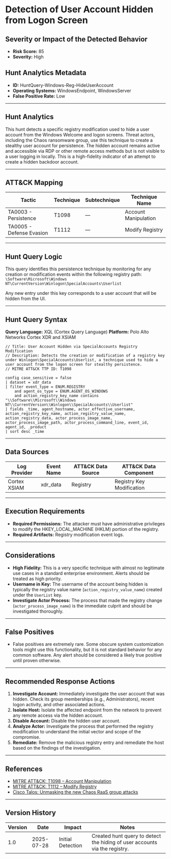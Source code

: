 # Detection of User Account Hidden from Logon Screen

## Severity or Impact of the Detected Behavior
- **Risk Score:** 85
- **Severity:** High

## Hunt Analytics Metadata

- **ID:** HuntQuery-Windows-Reg-HideUserAccount
- **Operating Systems:** WindowsEndpoint, WindowsServer
- **False Positive Rate:** Low

---

## Hunt Analytics

This hunt detects a specific registry modification used to hide a user account from the Windows Welcome and logon screens. Threat actors, including the Chaos ransomware group, use this technique to create a stealthy user account for persistence. The hidden account remains active and accessible via RDP or other remote access methods but is not visible to a user logging in locally. This is a high-fidelity indicator of an attempt to create a hidden backdoor account.

---

## ATT&CK Mapping

| Tactic                        | Technique   | Subtechnique | Technique Name                                 |
|-------------------------------|-------------|--------------|------------------------------------------------|
| TA0003 - Persistence          | T1098       | —            | Account Manipulation                           |
| TA0005 - Defense Evasion      | T1112       | —            | Modify Registry                                |

---

## Hunt Query Logic

This query identifies this persistence technique by monitoring for any creation or modification events within the following registry path:
`\Software\Microsoft\Windows NT\CurrentVersion\Winlogon\SpecialAccounts\Userlist`

Any new entry under this key corresponds to a user account that will be hidden from the UI.

---

## Hunt Query Syntax

**Query Language:** XQL (Cortex Query Language)
**Platform:** Polo Alto Networks Cortex XDR and XSIAM

```xql
// Title: User Account Hidden via SpecialAccounts Registry Modification
// Description: Detects the creation or modification of a registry key under Winlogon\SpecialAccounts\Userlist, a technique used to hide a user account from the logon screen for stealthy persistence.
// MITRE ATT&CK TTP ID: T1098

config case_sensitive = false 
| dataset = xdr_data 
| filter event_type = ENUM.REGISTRY 
    and agent_os_type = ENUM.AGENT_OS_WINDOWS 
    and action_registry_key_name contains "\\Software\\Microsoft\\Windows NT\\CurrentVersion\\Winlogon\\SpecialAccounts\\Userlist" 
| fields _time, agent_hostname, actor_effective_username, action_registry_key_name, action_registry_value_name, action_registry_data, actor_process_image_name, actor_process_image_path, actor_process_command_line, event_id, agent_id, _product 
| sort desc _time
```

---

## Data Sources

| Log Provider | Event Name       | ATT&CK Data Source  | ATT&CK Data Component  |
|--------------|------------------|---------------------|------------------------|
| Cortex XSIAM | xdr_data         | Registry            | Registry Key Modification |

---

## Execution Requirements

- **Required Permissions:** The attacker must have administrative privileges to modify the HKEY_LOCAL_MACHINE (HKLM) portion of the registry.
- **Required Artifacts:** Registry modification event logs.

---

## Considerations

- **High Fidelity:** This is a very specific technique with almost no legitimate use cases in a standard enterprise environment. Alerts should be treated as high priority.
- **Username in Key:** The username of the account being hidden is typically the registry value name (`action_registry_value_name`) created under the `UserList` key.
- **Investigate Actor Process:** The process that made the registry change (`actor_process_image_name`) is the immediate culprit and should be investigated thoroughly.

---

## False Positives

- False positives are extremely rare. Some obscure system customization tools might use this functionality, but it is not standard behavior for any common software. Any alert should be considered a likely true positive until proven otherwise.

---

## Recommended Response Actions

1.  **Investigate Account:** Immediately investigate the user account that was hidden. Check its group memberships (e.g., Administrators), recent logon activity, and other associated actions.
2.  **Isolate Host:** Isolate the affected endpoint from the network to prevent any remote access via the hidden account.
3.  **Disable Account:** Disable the hidden user account.
4.  **Analyze Actor:** Investigate the process that performed the registry modification to understand the initial vector and scope of the compromise.
5.  **Remediate:** Remove the malicious registry entry and remediate the host based on the findings of the investigation.

---

## References

- [MITRE ATT&CK: T1098 – Account Manipulation](https://attack.mitre.org/techniques/T1098/)
- [MITRE ATT&CK: T1112 – Modify Registry](https://attack.mitre.org/techniques/T1112/)
- [Cisco Talos: Unmasking the new Chaos RaaS group attacks](https://blog.talosintelligence.com/new-chaos-ransomware/)

---

## Version History

| Version | Date       | Impact            | Notes                                                              |
|---------|------------|-------------------|--------------------------------------------------------------------|
| 1.0     | 2025-07-28 | Initial Detection | Created hunt query to detect the hiding of user accounts via the registry. |
